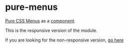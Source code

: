 pure-menus
==========

[Pure CSS Menus](http://purecss.io/menus) as a [component](https://github.com/component/component).

This is the responsive version of the module.

If you are looking for the non-responsive version, [go here](https://github.com/njpatel/pure-menus-nr)

